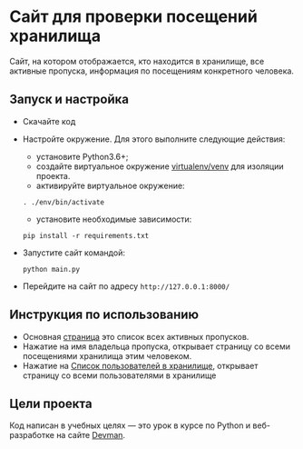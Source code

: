 # Сайт для проверки посещений хранилища

Сайт, на котором отображается, кто находится в хранилище, все активные пропуска, информация по посещениям конкретного человека.

## Запуск и настройка

- Скачайте код
- Настройте окружение. Для этого выполните следующие действия:
    - установите Python3.6+;
    - создайте виртуальное окружение [virtualenv/venv](https://docs.python.org/3/library/venv.html) для изоляции проекта.
    - активируйте виртуальное окружение:
  
    ```
    . ./env/bin/activate
    ```
    - установите необходимые зависимости:

    ```
    pip install -r requirements.txt
    ```
- Запустите сайт командой:

    ```
    python main.py
    ```
- Перейдите на сайт по адресу `http://127.0.0.1:8000/`

## Инструкция по использованию

- Основная [страница](http://127.0.0.1:8000/) это список всех активных пропусков.
- Нажатие на имя владельца пропуска, открывает страницу со всеми посещениями хранилища этим человеком.
- Нажатие на [Список пользователей в хранилище](http://127.0.0.1:8000/storage_information), открывает страницу со всеми пользователями в хранилище


## Цели проекта

Код написан в учебных целях — это урок в курсе по Python и веб-разработке на сайте [Devman](https://dvmn.org).
